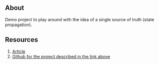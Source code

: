 ## About
Demo project to play around with the idea of a single source of truth (state propagation).

## Resources
1. [Article](https://proandroiddev.com/state-propagation-in-android-with-rxjava-subjects-81db49a0dd8e)
1. [Github for the project described in the link above](https://github.com/czyrux/GroceryStore)